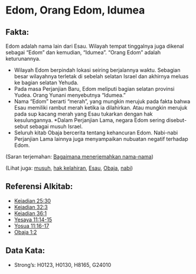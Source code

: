 # Edom, Orang Edom, Idumea

## Fakta:

Edom adalah nama lain dari Esau. Wilayah tempat tinggalnya juga dikenal sebagai “Edom” dan kemudian, “Idumea”. “Orang Edom” adalah keturunannya.

* Wilayah Edom berpindah lokasi seiring berjalannya waktu. Sebagian besar wilayahnya terletak di sebelah selatan Israel dan akhirnya meluas ke bagian selatan Yehuda.
* Pada masa Perjanjian Baru, Edom meliputi bagian selatan provinsi Yudea. Orang Yunani menyebutnya “Idumea.”
* Nama “Edom” berarti “merah”, yang mungkin merujuk pada fakta bahwa Esau memiliki rambut merah ketika ia dilahirkan. Atau mungkin merujuk pada sup kacang merah yang Esau tukarkan dengan hak kesulungannya.
*Dalam Perjanjian Lama, negara Edom sering disebut-sebut sebagai musuh Israel.
* Seluruh kitab Obaja bercerita tentang kehancuran Edom. Nabi-nabi Perjanjian Lama lainnya juga menyampaikan nubuatan negatif terhadap Edom.

(Saran terjemahan: [Bagaimana menerjemahkan nama-nama](rc://en/ta/man/translate/translate-names))

(Lihat juga: [musuh](../other/adversary.md), [hak kelahiran](../kt/birthright.md), [Esau](../names/esau.md), [Obaja](../names/obadiah.md), [nabi](../kt/prophet.md))

## Referensi Alkitab:

* [Kejadian 25:30](rc://en/tn/help/gen/25/30)
* [Kejadian 32:3](rc://en/tn/help/gen/32/03)
* [Kejadian 36:1](rc://en/tn/help/gen/36/01)
* [Yesaya 11:14-15](rc://en/tn/help/isa/11/14)
* [Yosua 11:16-17](rc://en/tn/help/jos/11/16)
* [Obaja 1:2](rc://en/tn/help/oba/01/02)

## Data Kata:

* Strong’s: H0123, H0130, H8165, G24010
